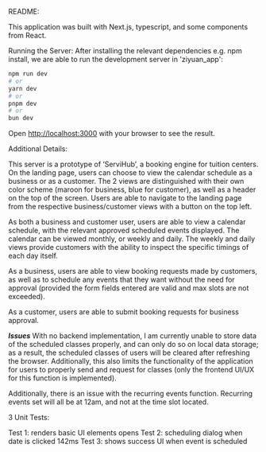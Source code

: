 README: 


This application was built with Next.js, typescript, and some components from React.


Running the Server:
After installing the relevant dependencies e.g. npm install, we are able to run the development server in 'ziyuan_app':


```bash
npm run dev
# or
yarn dev
# or
pnpm dev
# or
bun dev
```


Open [http://localhost:3000](http://localhost:3000) with your browser to see the result.


Additional Details:


This server is a prototype of ‘ServiHub’, a booking engine for tuition centers. On the landing page, users can choose to view the calendar schedule as a business or as a customer. The 2 views are distinguished with their own color scheme (maroon for business, blue for customer), as well as a header on the top of the screen. Users are able to navigate to the landing page from the respective business/customer views with a button on the top left.


As both a business and customer user, users are able to view a calendar schedule, with the relevant approved scheduled events displayed. The calendar can be viewed monthly, or weekly and daily. The weekly and daily views provide customers with the ability to inspect the specific timings of each day itself.


As a business, users are able to view booking requests made by customers, as well as to schedule any events that they want without the need for approval (provided the form fields entered are valid and max slots are not exceeded).


As a customer, users are able to submit booking requests for business approval.


***Issues***
With no backend implementation, I am currently unable to store data of the scheduled classes properly, and can only do so on local data storage; as a result, the scheduled classes of users will be cleared after refreshing the browser. Additionally, this also limits the functionality of the application for users to properly send and request for classes (only the frontend UI/UX for this function is implemented). 


Additionally, there is an issue with the recurring events function. Recurring events set will all be at 12am, and not at the time slot located.
 

3 Unit Tests:


Test 1: renders basic UI elements opens 
Test 2: scheduling dialog when date is clicked 142ms
Test 3: shows success UI when event is scheduled
